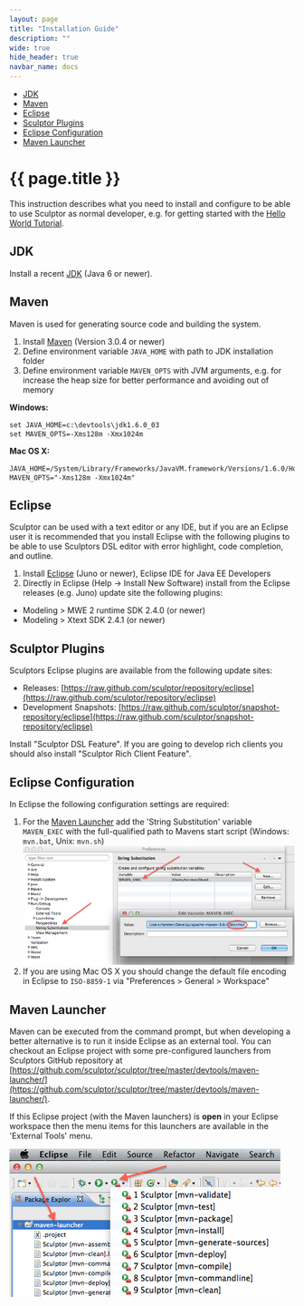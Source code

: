 ```yaml
---
layout: page
title: "Installation Guide"
description: ""
wide: true
hide_header: true
navbar_name: docs
---
```

<div class="row">
  <div class="sidebar span3">
    <ul id="sidenav" class="nav nav-list affix">
      <li class="active"><a href="#jdk">JDK</a></li>
      <li><a href="#maven">Maven</a></li>
      <li><a href="#eclipse">Eclipse</a></li>
      <li><a href="#sculptor-plugins">Sculptor Plugins</a></li>
      <li><a href="#eclipse-configuration">Eclipse Configuration</a></li>
      <li><a href="#maven-launcher">Maven Launcher</a></li>
    </ul>
  </div>
  <div class="span9">
    <div class="page-header">
      <h1>{{ page.title }}</h1>
    </div>
    <div markdown="1">

This instruction describes what you need to install and configure to be able to use Sculptor as normal developer, e.g. for getting started with the [Hello World Tutorial](tutorial/hello-world.html).


## JDK

Install a recent [JDK](http://www.oracle.com/technetwork/java/javase/downloads/) (Java 6 or newer).


## Maven

Maven is used for generating source code and building the system.

1. Install [Maven](http://maven.apache.org/download.html) (Version 3.0.4 or newer)
2. Define environment variable `JAVA_HOME` with path to JDK installation folder
3. Define environment variable `MAVEN_OPTS` with JVM arguments, e.g. for increase the heap size for better performance and avoiding out of memory

**Windows:**

~~~
set JAVA_HOME=c:\devtools\jdk1.6.0_03
set MAVEN_OPTS=-Xms128m -Xmx1024m
~~~

**Mac OS X:**

~~~
JAVA_HOME=/System/Library/Frameworks/JavaVM.framework/Versions/1.6.0/Home
MAVEN_OPTS="-Xms128m -Xmx1024m"
~~~


## Eclipse

Sculptor can be used with a text editor or any IDE, but if you are an Eclipse user it is recommended that you install Eclipse with the following plugins to be able to use Sculptors DSL editor with error highlight, code completion, and outline.

1. Install [Eclipse](http://www.eclipse.org/downloads/) (Juno or newer), Eclipse IDE for Java EE Developers
2. Directly in Eclipse (Help -> Install New Software) install from the Eclipse releases (e.g. Juno) update site the following plugins:
  * Modeling > MWE 2 runtime SDK 2.4.0 (or newer)
  * Modeling > Xtext SDK 2.4.1 (or newer)


## Sculptor Plugins

Sculptors Eclipse plugins are available from the following update sites:

* Releases: [https://raw.github.com/sculptor/repository/eclipse](https://raw.github.com/sculptor/repository/eclipse)
* Development Snapshots: [https://raw.github.com/sculptor/snapshot-repository/eclipse](https://raw.github.com/sculptor/snapshot-repository/eclipse)
 
Install "Sculptor DSL Feature".
If you are going to develop rich clients you should also install "Sculptor Rich Client Feature".


## Eclipse Configuration

In Eclipse the following configuration settings are required:

1. For the [Maven Launcher](#maven-launcher) add the 'String Substitution' variable `MAVEN_EXEC` with the full-qualified path to Mavens start script (Windows: `mvn.bat`, Unix: `mvn.sh`)  
![Maven Exec Variable](/images/documentation/installation/maven-exec-variable.png)
2. If you are using Mac OS X you should change the default file encoding in Eclipse to `ISO-8859-1` via "Preferences > General > Workspace"


## Maven Launcher

Maven can be executed from the command prompt, but when developing a better alternative is to run it inside Eclipse as an external tool. You can checkout an Eclipse project with some pre-configured launchers from Sculptors GitHub repository at [https://github.com/sculptor/sculptor/tree/master/devtools/maven-launcher/](https://github.com/sculptor/sculptor/tree/master/devtools/maven-launcher/). 

If this Eclipse project (with the Maven launchers) is **open** in your Eclipse workspace then the menu items for this launchers are available in the 'External Tools' menu.

![External Tools Menu](/images/documentation/installation/external-tools-menu.png)
  </div>
</div>
